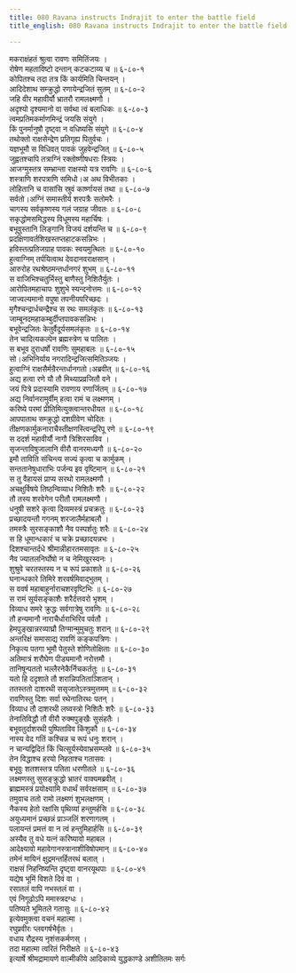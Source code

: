 ```yaml
---
title: 080 Ravana instructs Indrajit to enter the battle field
title_english: 080 Ravana instructs Indrajit to enter the battle field

---
```

मकराक्षंहतं श्रुत्वा रावणः समितिंजयः ।  
रोषेण महताविष्टो दन्तान् कटकटाय्य च ॥ ६-८०-१  
कोपितश्च तदा तत्र किं कार्यमिति चिन्तयन् ।  
आदिदेशाथ सम्क्रुद्धो रणायेन्द्रजितं सुतम् ॥ ६-८०-२  
जहि वीर महावीर्यौ भ्रातरौ रामलक्ष्मणौ ।  
अदृश्यो दृश्यमानो वा सर्वथा त्वं बलाधिकः ॥ ६-८०-३  
त्वमप्रतिमकर्माणमिन्द्रं जयसि संयुगे ।  
किं पुनर्मानुषौ दृष्ट्वा न वधिष्यसि संयुगे ॥ ६-८०-४  
तथोक्तो राक्षसेन्द्रेण प्रतिगृह्य पितुर्वचः ।  
यज्ञभूमौ स विधिवत् पावकं जुहवेन्द्रजित् ॥ ६-८०-५  
जुह्वतश्चापि तत्राग्निं रक्तोष्णीषधराः स्त्रियः ।  
आजग्मुस्तत्र सम्भ्रान्ता राक्षस्यो यत्र रावणिः ॥ ६-८०-६  
शस्त्राणि शरपत्राणि समिधो।अ अथ विभीतकाः ।  
लोहितानि च वासांसि स्रुवं कार्ष्णायसं तथा ॥ ६-८०-७  
सर्वतो।अग्निं समास्तीर्य शरपत्रैः सतोमरैः ।  
चागस्य सर्वकृष्णस्य गलं जग्राह जीवतः ॥ ६-८०-८  
सकृद्धोमसमिद्धस्य विधूमस्य महार्चिषः ।  
बभूवुस्तानि लिङ्गानि विजयं दर्शयन्ति च ॥ ६-८०-९  
प्रदक्षिणावर्तशिखस्तप्तहाटकसन्निभः ।  
हविस्तत्प्रतिजग्राह पावकः स्वयमुत्थितः ॥ ६-८०-१०  
हुत्वाग्निम् तर्पयित्वाथ देवदानवराक्षसान् ।  
आरुरोह रथश्रेष्ठमन्तर्धानगरं शुभम् ॥ ६-८०-११  
स वाजिभिश्चतुर्भिस्तु बाणैस्तु निशितैर्युतः ।  
आरोपितमहाचापः शुशुभे स्यन्दनोत्तमः ॥ ६-८०-१२  
जाज्वल्यमानो वपुषा तपनीयपरिच्छदः ।  
मृगैश्चन्द्रार्धचन्द्रैश्च स रथः समलंकृतः ॥ ६-८०-१३  
जाम्बूनदमहाकम्बुर्दीप्तपावकसन्निभः ।  
बभूवेन्द्रजितः केतुर्वैदूर्यसमलंकृतः ॥ ६-८०-१४  
तेन चादित्यकल्पेन ब्रह्मस्त्रेण च पालितः ।  
स बभूव दुराधर्षो रावणिः सुमहाबलः ॥ ६-८०-१५  
सो।अभिनिर्याय नगरादिन्द्रजित्समितिञ्जयः ।  
हुत्वाग्निं राक्षसैर्मन्रैरन्तर्धानगतो।अब्रवीत् ॥ ६-८०-१६  
अद्य हत्वा रणे यौ तौ मिथ्याप्रव्रजितौ वने ।  
जयं पित्रे प्रदास्यामि रावणाय रणार्जितम् ॥ ६-८०-१७  
अद्य निर्वानरामुर्वीम् हत्वा रामं च लक्ष्मणम् ।  
करिष्ये परमां प्रीतिमित्युक्त्वान्तरधीयत ॥ ६-८०-१८  
आपपाताथ सम्क्रुद्धो दशग्रीवेण चोदितः ।  
तीक्षणकार्मुकनाराचैस्तीक्षणस्त्विन्द्ररिपू रणे ॥ ६-८०-१९  
स ददर्श महावीर्यौ नागौ त्रिशिरसाविव ।  
सृजन्ताविषुजालानि वीरौ वानरमध्यगौ ॥ ६-८०-२०  
इमौ ताविति संचिन्त्य सज्यं कृत्वा च कार्मुकम् ।  
सन्ततानेषुधाराभिः पर्जन्य इव वृष्टिमान् ॥ ६-८०-२१  
स तु वैहायसं प्राप्य सरथो रामलक्ष्मणौ ।  
अचक्षुर्विषये तिष्ठन्विव्याध निशितैः शरैः ॥ ६-८०-२२  
तौ तस्य शरवेगेन परीतौ रामलक्ष्मणौ ।  
धनुषी सशरे कृत्वा दिव्यमस्त्रं प्रचक्रतुः ॥ ६-८०-२३  
प्रच्छादयन्तौ गगनम् शरजालैर्महाबलौ ।  
तमस्त्रैः सुरसङ्काशौ नैव पस्पर्शतुः शरैः ॥ ६-८०-२४  
स हि धूमान्धकारं च चक्रे प्रच्छादयन्नभः ।  
दिशश्चान्तर्दधे श्रीमान्नीहारतमसावृतः ॥ ६-८०-२५  
नैव ज्यातलनिर्घोषो न च नेमिखुरस्वनः ।  
शुश्रुवे चरतस्तस्य न च रूपं प्रकाशते ॥ ६-८०-२६  
घनान्धकारे तिमिरे शरवर्षमिवाद्भुतम् ।  
स ववर्ष महाबाहुर्नाराचशरवृष्टिभिः ॥ ६-८०-२७  
स रामं सूर्यसङ्काशैः शरैर्दत्तवरो भृशम् ।  
विव्याध समरे क्रुद्धः सर्वगात्रेषु रावणिः ॥ ६-८०-२८  
तौ हन्यमानौ नाराचैर्धाराभिरिव पर्वतौ ।  
हेमपुङ्खान्नरव्याघ्रौ तिग्मान्मुमुचतुः शरान् ॥ ६-८०-२९  
अन्तरिक्षं समासाद्य रावणिं कङ्कपत्रिणः ।  
निकृत्य पतगा भूमौ पेतुस्ते शोणितोक्षिताः ॥ ६-८०-३०  
अतिमात्रं शरौघेण पीड्यमानौ नरोत्तमौ ।  
तानिषून्पततो भल्लैरनेकैर्निचकर्ततुः ॥ ६-८०-३१  
यतो हि ददृशाते तौ शरान्निपतिताञ्शितान् ।  
ततस्ततो दाशरथी ससृजातेऽस्त्रमुत्तमम् ॥ ६-८०-३२  
रावणिस्तु दिशः सर्वा रथेनातिरथः पतन् ।  
विव्याध तौ दाशरथी लघ्वस्त्रो निशितैः शरैः ॥ ६-८०-३३  
तेनातिविद्धौ तौ वीरौ रुक्मपुङ्खैः सुसंहतैः ।  
बभूवतुर्दाशरथी पुष्पिताविव किंशुकौ ॥ ६-८०-३४  
नास्य वेद गतिं कश्चिन्न च रूपं धनुः शरान् ।  
न चान्यद्विदितं किं चित्सूर्यस्येवाभ्रसम्प्लवे ॥ ६-८०-३५  
तेन विद्धाश्च हरयो निहताश्च गतासवः ।  
बभूवुः शतशस्तत्र पतिता धरणीतले ॥ ६-८०-३६  
लक्ष्मणस्तु सुसङ्क्रुद्धो भ्रातरं वाक्यमब्रवीत् ।  
ब्राह्ममस्त्रं प्रयोक्ष्यामि वधार्थं सर्वरक्षसाम् ॥ ६-८०-३७  
तमुवाच ततो रामो लक्ष्मणं शुभलक्षणम् ।  
नैकस्य हेतो रक्षांसि पृथिव्यां हन्तुमर्हसि ॥ ६-८०-३८  
अयुध्यमानं प्रच्छन्नं प्राञ्जलिं शरणागतम् ।  
पलायन्तं प्रमत्तं वा न त्वं हन्तुमिहार्हसि ॥ ६-८०-३९  
अस्यैव तु वधे यत्नं करिष्यावो महाबल ।  
आदेक्ष्यावो महावेगानस्त्रानाशीविषोपमान् ॥ ६-८०-४०  
तमेनं मायिनं क्षुद्रमन्तर्हितरथं बलात् ।  
राक्षसं निहनिष्यन्ति दृष्ट्वा वानरयूथपाः ॥ ६-८०-४१  
यद्येष भूमिं विशते दिवं वा ।  
रसातलं वापि नभस्तलं वा ।  
एवं निगूढोऽपि ममास्त्रदग्धः ।  
पतिष्यते भूमितले गतासुः ॥ ६-८०-४२  
इत्येवमुक्त्वा वचनं महात्मा ।  
रघुप्रवीरः प्लवगर्षभैर्वृतः ।  
वधाय रौद्रस्य नृशंसकर्मणस् ।  
तदा महात्मा त्वरितं निरीक्षते ॥ ६-८०-४३  
इत्यार्षे श्रीमद्रामायणे वाल्मीकीये आदिकाव्ये युद्धकाण्डे अशीतितमः सर्गः